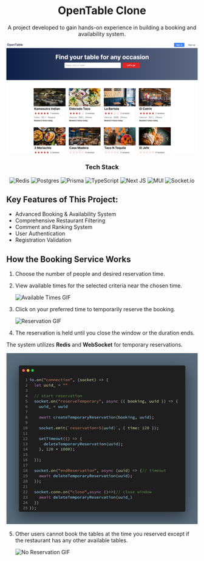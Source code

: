 <h1 style='text-align: center;'>OpenTable Clone</h1>

<p align="center">
  A project developed to gain hands-on experience in building a booking and availability system.
</p>

![Main Page](./public/images/main_page.png)


<h3 style='text-align: center;'>Tech Stack</h3>

<div align="center">

  ![Redis](https://img.shields.io/badge/redis-%23DD0031.svg?style=for-the-badge&logo=redis&logoColor=white)
  ![Postgres](https://img.shields.io/badge/postgres-%23316192.svg?style=for-the-badge&logo=postgresql&logoColor=white)
  ![Prisma](https://img.shields.io/badge/Prisma-3982CE?style=for-the-badge&logo=Prisma&logoColor=white)
  ![TypeScript](https://img.shields.io/badge/typescript-%23007ACC.svg?style=for-the-badge&logo=typescript&logoColor=white)
  ![Next JS](https://img.shields.io/badge/Next-black?style=for-the-badge&logo=next.js&logoColor=white)
  ![MUI](https://img.shields.io/badge/MUI-%230081CB.svg?style=for-the-badge&logo=mui&logoColor=white)
  ![Socket.io](https://img.shields.io/badge/Socket.io-black?style=for-the-badge&logo=socket.io&badgeColor=010101)

</div>

## Key Features of This Project:

- Advanced Booking & Availability System
- Comprehensive Restaurant Filtering
- Comment and Ranking System
- User Authentication
- Registration Validation

## How the Booking Service Works

1. Choose the number of people and desired reservation time.
2. View available times for the selected criteria near the chosen time.

   ![Available Times GIF](<GIF_URL>)

3. Click on your preferred time to temporarily reserve the booking.

   ![Reservation GIF](<GIF_URL>)

4. The reservation is held until you close the window or the duration ends.

The system utilizes **Redis** and **WebSocket** for temporary reservations.

<img src='./public/images/carbon.png' style='width:720px;'>

5. Other users cannot book the tables at the time you reserved except if the restaurant has any other available tables.

    ![No Reservation GIF](<GIF_URL>)